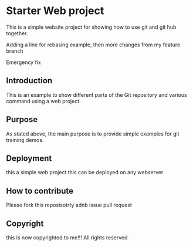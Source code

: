 # Starter Web project

This is a simple website project for showing how to use git and git hub together.

Adding a line for rebasing example, then more changes from my feature branch

Emergency fix 

## Introduction

This is an example to show different parts of the Git repository and various command using a web project.

## Purpose

As stated above, the main purpose is to provide simple examples for git training demos.

## Deployment

this a simple web project this can be deployed on any webserver

## How to contribute

Please fork this reposisotrty adnb issue pull request

## Copyright

this is now copyrighted to me!!! All rights reserved